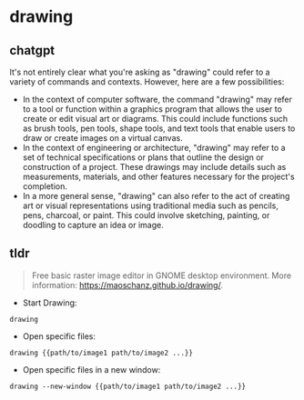 # drawing 
## chatgpt 
It's not entirely clear what you're asking as "drawing" could refer to a variety of commands and contexts. However, here are a few possibilities:

- In the context of computer software, the command "drawing" may refer to a tool or function within a graphics program that allows the user to create or edit visual art or diagrams. This could include functions such as brush tools, pen tools, shape tools, and text tools that enable users to draw or create images on a virtual canvas.
- In the context of engineering or architecture, "drawing" may refer to a set of technical specifications or plans that outline the design or construction of a project. These drawings may include details such as measurements, materials, and other features necessary for the project's completion.
- In a more general sense, "drawing" can also refer to the act of creating art or visual representations using traditional media such as pencils, pens, charcoal, or paint. This could involve sketching, painting, or doodling to capture an idea or image. 

## tldr 
 
> Free basic raster image editor in GNOME desktop environment.
> More information: <https://maoschanz.github.io/drawing/>.

- Start Drawing:

`drawing`

- Open specific files:

`drawing {{path/to/image1 path/to/image2 ...}}`

- Open specific files in a new window:

`drawing --new-window {{path/to/image1 path/to/image2 ...}}`
